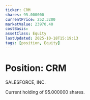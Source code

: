 ```yaml
---
ticker: CRM
shares: 95.000000
currentPrice: 252.3200
marketValue: 23970.40
costBasis: 
assetClass: Equity
lastUpdated: 2025-10-18T15:19:13
tags: [position, Equity]
---
```


# Position: CRM

SALESFORCE, INC.

Current holding of 95.000000 shares.
